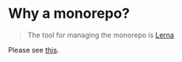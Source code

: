 # Why a monorepo?

> The tool for managing the monorepo is [Lerna](https://github.com/lerna/lerna)

Please see [this](https://github.com/babel/babel/blob/7.0/doc/design/monorepo.md).
